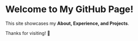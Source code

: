 # Welcome to My GitHub Page!

This site showcases my **About, Experience, and Projects**.

Thanks for visiting! 🎉
